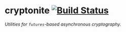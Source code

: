 # cryptonite [![Build Status](https://travis-ci.org/srijs/rust-cryptonite.svg?branch=master)](https://travis-ci.org/srijs/rust-cryptonite)

_Utilities for `futures`-based asynchronous cryptography._
